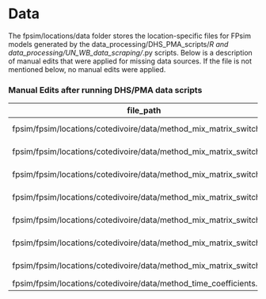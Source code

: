 # Data

The fpsim/locations/data folder stores the location-specific files for FPsim models generated by the data_processing/DHS_PMA_scripts/*R and data_processing/UN_WB_data_scraping/*.py scripts. Below is a description of manual edits that were applied for missing data sources. If the file is not mentioned below, no manual edits were applied.

### Manual Edits after running DHS/PMA data scripts

|file_path|missing_category|replacement_details|
|---------|----------------|-------------------|
|fpsim/fpsim/locations/cotedivoire/data/method_mix_matrix_switch.csv|Injectable_<18|Copied from nigeria/data/method_mix_matrix_switch.csv|
|fpsim/fpsim/locations/cotedivoire/data/method_mix_matrix_switch.csv|Withdrawl_18-20|Copied from nigeria/data/method_mix_matrix_switch.csv|
|fpsim/fpsim/locations/cotedivoire/data/method_mix_matrix_switch.csv|Withdrawl_>35|Copied from nigeria/data/method_mix_matrix_switch.csv|
|fpsim/fpsim/locations/cotedivoire/data/method_mix_matrix_switch.csv|Implant_<18|Copied from nigeria/data/method_mix_matrix_switch.csv|
|fpsim/fpsim/locations/cotedivoire/data/method_mix_matrix_switch.csv|Implant_18-20|Copied from nigeria/data/method_mix_matrix_switch.csv|
|fpsim/fpsim/locations/cotedivoire/data/method_mix_matrix_switch.csv|Other.mod_>35|Copied from nigeria/data/method_mix_matrix_switch.csv|
|fpsim/fpsim/locations/cotedivoire/data/method_mix_matrix_switch.csv|IUD_all|Copied from nigeria/data/method_mix_matrix_switch.csv|
|fpsim/fpsim/locations/cotedivoire/data/method_time_coefficients.csv|IUD_<18|Copied data row from 18-20|

